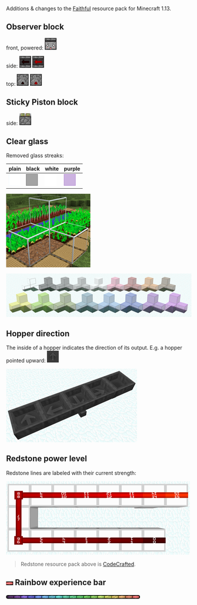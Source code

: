 Additions & changes to the [Faithful](minecraft.curseforge.com/projects/faithful-32x) resource pack for Minecraft 1.13.

## Observer block

front, powered: ![observer: front, powered](observer/assets/minecraft/textures/block/observer_front_on.png)

side: ![observer: side](observer/assets/minecraft/textures/block/observer_side.png) ![observer: side, powered](observer/assets/minecraft/textures/block/observer_side_on.png)

top: ![observer: top](observer/assets/minecraft/textures/block/observer_top.png) ![observer: top, powered](observer/assets/minecraft/textures/block/observer_top_on.png)

## Sticky Piston block

side: ![sticky piston: side](sticky-piston/assets/minecraft/textures/blocks/piston_side_sticky.png)

## Clear glass

Removed glass streaks:

plain | black | white | purple
------|-------|-------|-------
![glass](clear-glass/assets/minecraft/textures/blocks/glass.png) | ![black glass](clear-glass/assets/minecraft/textures/blocks/glass_black.png) | ![white glass](clear-glass/assets/minecraft/textures/blocks/glass_white.png) | ![purple glass](clear-glass/assets/minecraft/textures/blocks/glass_purple.png)

<p><a href="clear-glass/screenshot-clear.png" target="_blank"><img src="clear-glass/screenshot-clear.200px.png" alt="screenshot: clear glass" title="screenshot: clear glass"></a></p>
<p><a href="clear-glass/screenshot.png" target="_blank"><img src="clear-glass/screenshot.200px.png" alt="screenshot: all colors" title="screenshot: all colors"></a></p>

## Hopper direction

The inside of a hopper indicates the direction of its output. E.g. a hopper pointed upward: 
![hopper (pointed forward), inside](hopper-direction/assets/minecraft/textures/blocks/hopper_inside_side.png "hopper, pointed forward, inside")

<p><a href="hopper-direction/screenshot.png" target="_blank"><img src="hopper-direction/screenshot.200px.png" alt="screenshot: all directions" title="screenshot: all directions"></a></p>

## Redstone power level

Redstone lines are labeled with their current strength:

<p><a href="redstone-power/screenshot.png" target="_blank"><img src="redstone-power/screenshot.200px.png" alt="screenshot: all power levels" title="screenshot: all power levels"></a></p>

> Redstone resource pack above is [CodeCrafted](codecrafted.net).

## ![](rainbow-xp/iteration.gif) Rainbow experience bar

![full experience bar](rainbow-xp/xp-bar.png "full experience bar")
